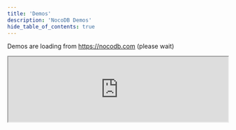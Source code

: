```yaml
---
title: 'Demos'
description: 'NocoDB Demos'
hide_table_of_contents: true
---
```


Demos are loading from https://nocodb.com (please wait)

<iframe src="https://nocodb.com/demos" width="100%" style={{height: "100vh"}} />
